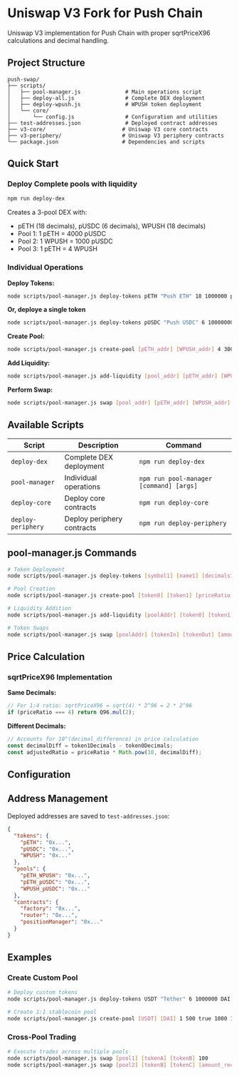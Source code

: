 # Uniswap V3 Fork for Push Chain

Uniswap V3 implementation for Push Chain with proper sqrtPriceX96 calculations and decimal handling.

## Project Structure

```
push-swap/
├── scripts/
│   ├── pool-manager.js              # Main operations script
│   ├── deploy-all.js                # Complete DEX deployment
│   ├── deploy-wpush.js              # WPUSH token deployment
│   └── core/
│       └── config.js                # Configuration and utilities
├── test-addresses.json              # Deployed contract addresses
├── v3-core/                        # Uniswap V3 core contracts
├── v3-periphery/                   # Uniswap V3 periphery contracts  
└── package.json                    # Dependencies and scripts
```

## Quick Start

### Deploy Complete pools with liquidity 
```bash
npm run deploy-dex
```

Creates a 3-pool DEX with:
- pETH (18 decimals), pUSDC (6 decimals), WPUSH (18 decimals)
- Pool 1: 1 pETH = 4000 pUSDC
- Pool 2: 1 WPUSH = 1000 pUSDC  
- Pool 3: 1 pETH = 4 WPUSH

### Individual Operations

**Deploy Tokens:**
```bash
node scripts/pool-manager.js deploy-tokens pETH "Push ETH" 18 1000000 pUSDC "Push USDC" 6 10000000
```

**Or, deploye a single token**
```bash
node scripts/pool-manager.js deploy-tokens pUSDC "Push USDC" 6 10000000
```

**Create Pool:**
```bash
node scripts/pool-manager.js create-pool [pETH_addr] [WPUSH_addr] 4 3000 true 1 4
```

**Add Liquidity:**
```bash
node scripts/pool-manager.js add-liquidity [pool_addr] [pETH_addr] [WPUSH_addr] 1 4  
```

**Perform Swap:**
```bash
node scripts/pool-manager.js swap [pool_addr] [pETH_addr] [WPUSH_addr] 1
```

## Available Scripts

| Script | Description | Command |
|--------|-------------|---------|
| `deploy-dex` | Complete DEX deployment | `npm run deploy-dex` |
| `pool-manager` | Individual operations | `npm run pool-manager [command] [args]` |
| `deploy-core` | Deploy core contracts | `npm run deploy-core` |
| `deploy-periphery` | Deploy periphery contracts | `npm run deploy-periphery` |

## pool-manager.js Commands

```bash
# Token Deployment
node scripts/pool-manager.js deploy-tokens [symbol1] [name1] [decimals1] [supply1] [symbol2] [name2] [decimals2] [supply2]

# Pool Creation  
node scripts/pool-manager.js create-pool [token0] [token1] [priceRatio] [fee] [addLiquidity] [amount0] [amount1]

# Liquidity Addition
node scripts/pool-manager.js add-liquidity [poolAddr] [token0] [token1] [amount0] [amount1]

# Token Swaps
node scripts/pool-manager.js swap [poolAddr] [tokenIn] [tokenOut] [amountIn]
```

## Price Calculation

### sqrtPriceX96 Implementation

**Same Decimals:**
```javascript
// For 1:4 ratio: sqrtPriceX96 = sqrt(4) * 2^96 = 2 * 2^96
if (priceRatio === 4) return Q96.mul(2);
```

**Different Decimals:**
```javascript
// Accounts for 10^(decimal_difference) in price calculation
const decimalDiff = token1Decimals - token0Decimals;
const adjustedRatio = priceRatio * Math.pow(10, decimalDiff);
```

## Configuration

## Address Management

Deployed addresses are saved to `test-addresses.json`:

```json
{
  "tokens": {
    "pETH": "0x...",
    "pUSDC": "0x...", 
    "WPUSH": "0x..."
  },
  "pools": {
    "pETH_WPUSH": "0x...",
    "pETH_pUSDC": "0x...",
    "WPUSH_pUSDC": "0x..."
  },
  "contracts": {
    "factory": "0x...",
    "router": "0x...",
    "positionManager": "0x..."
  }
}
```

## Examples

### Create Custom Pool
```bash
# Deploy custom tokens
node scripts/pool-manager.js deploy-tokens USDT "Tether" 6 1000000 DAI "Dai" 18 1000000

# Create 1:1 stablecoin pool  
node scripts/pool-manager.js create-pool [USDT] [DAI] 1 500 true 1000 1000
```

### Cross-Pool Trading
```bash
# Execute trades across multiple pools
node scripts/pool-manager.js swap [pool1] [tokenA] [tokenB] 100
node scripts/pool-manager.js swap [pool2] [tokenB] [tokenC] [amount_received]
``` 